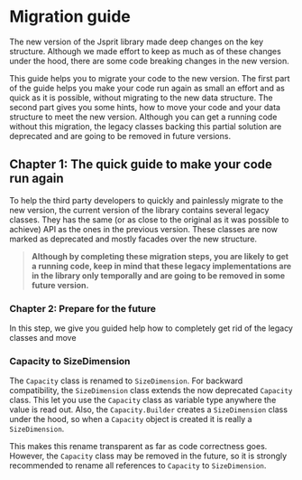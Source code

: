 # Migration guide

The new version of the Jsprit library made deep changes on the key structure. Although we made effort to keep as much as of these changes under the hood, there are some code breaking changes in the new version.

This guide helps you to migrate your code to the new version. The first part of the guide helps you make your code run again as small an effort and as quick as it is possible, without migrating to the new data structure. The second part gives you some hints, how to move your code and your data structure to meet the new version. Although you can get a running code without this migration, the legacy classes backing this partial solution are deprecated and are going to be removed in future versions.

## Chapter 1: The quick guide to make your code run again

To help the third party developers to quickly and painlessly migrate to the new version, the current version of the library contains several legacy classes. They has the same (or as close to the original as it was possible to achieve) API as the ones in the previous version. These classes are now marked as deprecated and mostly facades over the new structure. 

> **Although by completing these migration steps, you are likely to get a running code, keep in mind that these legacy implementations are in the library only temporally and are going to be removed in some future version.**

### Chapter 2: Prepare for the future

In this step, we give you guided help how to completely get rid of the legacy classes and move

### Capacity to SizeDimension

The `Capacity` class is renamed to `SizeDimension`. For backward compatibility, the `SizeDimension` class extends the now deprecated `Capacity` class. This let you use the `Capacity` class as variable type anywhere  the value is read out. Also, the `Capacity.Builder` creates a `SizeDimension` class under the hood, so when a `Capacity` object is created it is really a `SizeDimension`.

This makes this rename transparent as far as code correctness goes. However, the `Capacity` class may be removed in the future, so it is strongly recommended to rename all references to `Capacity` to `SizeDimension`.